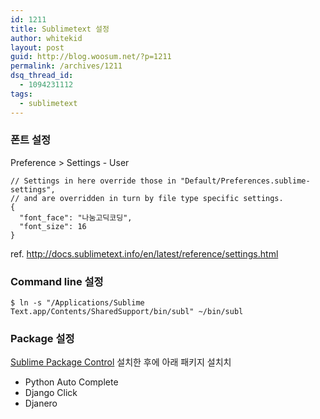 ```yaml
---
id: 1211
title: Sublimetext 설정
author: whitekid
layout: post
guid: http://blog.woosum.net/?p=1211
permalink: /archives/1211
dsq_thread_id:
  - 1094231112
tags:
  - sublimetext
---
```

### 폰트 설정

Preference > Settings - User

    // Settings in here override those in "Default/Preferences.sublime-settings",
    // and are overridden in turn by file type specific settings.
    {
      "font_face": "나눔고딕코딩",
      "font_size": 16
    }

ref. http://docs.sublimetext.info/en/latest/reference/settings.html

### Command line 설정

    $ ln -s "/Applications/Sublime Text.app/Contents/SharedSupport/bin/subl" ~/bin/subl

### Package 설정

[Sublime Package Control][1] 설치한 후에 아래 패키지 설치치

  * Python Auto Complete
  * Django Click
  * Djanero

 [1]: http://wbond.net/sublime_packages/package_control
